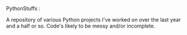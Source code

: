 PythonStuffs
:

A repository of various Python projects I've worked on over the last year and a half or so. Code's likely to be messy and/or incomplete.